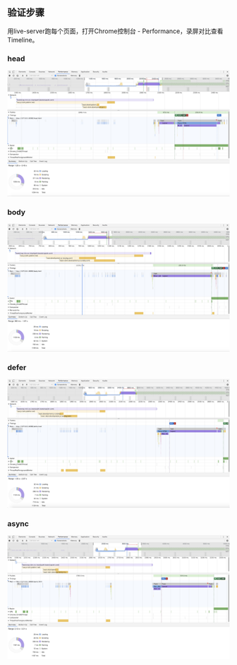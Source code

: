 ## 验证步骤

用live-server跑每个页面，打开Chrome控制台 - Performance，录屏对比查看Timeline。

### head
![](https://raw.githubusercontent.com/ldc4/experiment/master/async-and-defer/static/head.png)

### body
![](https://raw.githubusercontent.com/ldc4/experiment/master/async-and-defer/static/body.png)

### defer
![](https://raw.githubusercontent.com/ldc4/experiment/master/async-and-defer/static/defer.png)

### async
![](https://raw.githubusercontent.com/ldc4/experiment/master/async-and-defer/static/async.png)

